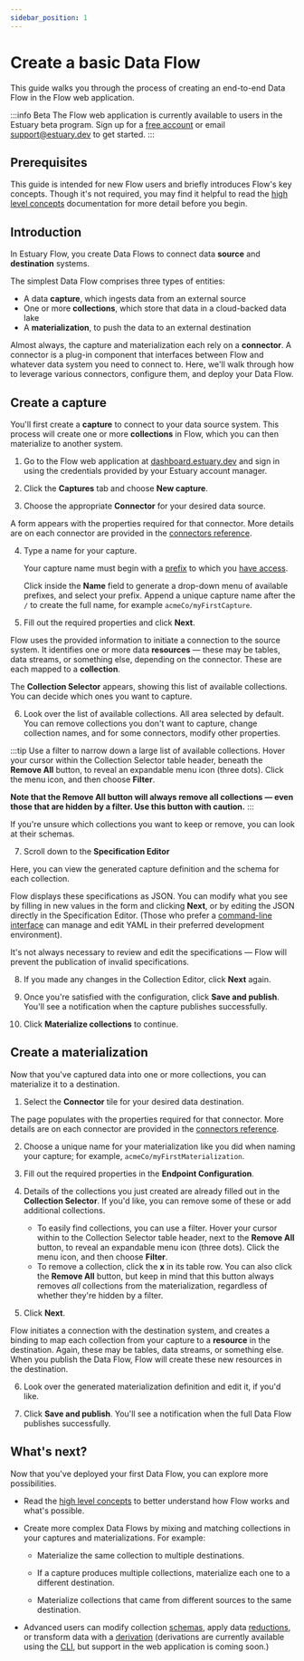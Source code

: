 ```yaml
---
sidebar_position: 1
---
```

# Create a basic Data Flow

This guide walks you through the process of creating an end-to-end Data Flow in the
Flow web application.

:::info Beta
The Flow web application is currently available to users in the Estuary beta program. Sign up for a [free account](https://go.estuary.dev/sign-up)
or email support@estuary.dev to get started.
:::

## Prerequisites

This guide is intended for new Flow users and briefly introduces Flow's key concepts.
Though it's not required, you may find it helpful to read
the [high level concepts](../concepts/README.md#essential-concepts) documentation for more detail before you begin.

## Introduction

In Estuary Flow, you create Data Flows to connect data **source** and **destination** systems.

The simplest Data Flow comprises three types of entities:

* A data **capture**, which ingests data from an external source
* One or more **collections**, which store that data in a cloud-backed data lake
* A **materialization**, to push the data to an external destination

Almost always, the capture and materialization each rely on a **connector**.
A connector is a plug-in component that interfaces between Flow and whatever data system you need to connect to.
Here, we'll walk through how to leverage various connectors, configure them, and deploy your Data Flow.

## Create a capture

You'll first create a **capture** to connect to your data source system.
This process will create one or more **collections** in Flow, which you can then materialize to another system.

1. Go to the Flow web application at [dashboard.estuary.dev](https://dashboard.estuary.dev/) and sign in using the
credentials provided by your Estuary account manager.

2. Click the **Captures** tab and choose **New capture**.

3. Choose the appropriate **Connector** for your desired data source.

  A form appears with the properties required for that connector.
  More details are on each connector are provided in the [connectors reference](../reference/Connectors/capture-connectors/README.md).

4. Type a name for your capture.

   Your capture name must begin with a [prefix](../concepts/catalogs.md#namespace) to which you [have access](../reference/authentication.md).

    Click inside the **Name** field to generate a drop-down menu of available prefixes, and select your prefix.
    Append a unique capture name after the `/` to create the full name, for example `acmeCo/myFirstCapture`.

5. Fill out the required properties and click **Next**.

  Flow uses the provided information to initiate a connection to the source system.
  It identifies one or more data **resources** — these may be tables, data streams, or something else, depending on the connector. These are each mapped to a **collection**.

  The **Collection Selector** appears, showing this list of available collections.
  You can decide which ones you want to capture.

6. Look over the list of available collections. All area selected by default.
You can remove collections you don't want to capture, change collection names, and for some connectors, modify other properties.

:::tip
Use a filter to narrow down a large list of available collections.
Hover your cursor within the Collection Selector table header, beneath the **Remove All** button, to reveal an expandable menu icon (three dots).
Click the menu icon, and then choose **Filter**.

**Note that the **Remove All** button will always remove all collections — even those that are hidden by a filter. Use this button with caution.**
:::

  If you're unsure which collections you want to keep or remove, you can look at their schemas.

7. Scroll down to the **Specification Editor**

  Here, you can view the generated capture definition and the schema for each collection.

  Flow displays these specifications as JSON.
  You can modify what you see by filling in new values in the form and clicking **Next**,
  or by editing the JSON directly in the Specification Editor.
  (Those who prefer a [command-line interface](../concepts/flowctl.md) can manage and edit YAML in their preferred development environment).

  It's not always necessary to review and edit the specifications — Flow will prevent the publication of invalid specifications.

8. If you made any changes in the Collection Editor, click **Next** again.

8. Once you're satisfied with the configuration, click **Save and publish**. You'll see a notification when the capture publishes successfully.

9. Click **Materialize collections** to continue.

## Create a materialization

Now that you've captured data into one or more collections, you can materialize it to a destination.

1. Select the **Connector** tile for your desired data destination.

  The page populates with the properties required for that connector.
  More details are on each connector are provided in the [connectors reference](../reference/Connectors/materialization-connectors/README.md).

2. Choose a unique name for your materialization like you did when naming your capture; for example, `acmeCo/myFirstMaterialization`.

3. Fill out the required properties in the **Endpoint Configuration**.

4. Details of the collections you just created are already filled out in the **Collection Selector**.
If you'd like, you can remove some of these or add additional collections.

   * To easily find collections, you can use a filter.
   Hover your cursor within to the Collection Selector table header, next to the **Remove All** button, to reveal an expandable menu icon (three dots).
   Click the menu icon, and then choose **Filter**.
   * To remove a collection, click the **x** in its table row. You can also click the **Remove All** button, but keep in mind that this button always removes _all_
   collections from the materialization, regardless of whether they're hidden by a filter.

5. Click **Next**.

  Flow initiates a connection with the destination system, and creates a binding to map each collection from your capture to a **resource** in the destination.
  Again, these may be tables, data streams, or something else.
  When you publish the Data Flow, Flow will create these new resources in the destination.

6. Look over the generated materialization definition and edit it, if you'd like.

7. Click **Save and publish**. You'll see a notification when the full Data Flow publishes successfully.

## What's next?

Now that you've deployed your first Data Flow, you can explore more possibilities.

* Read the [high level concepts](../concepts/README.md) to better understand how Flow works and what's possible.

* Create more complex Data Flows by mixing and matching collections in your captures and materializations. For example:

   * Materialize the same collection to multiple destinations.

   * If a capture produces multiple collections, materialize each one to a different destination.

   * Materialize collections that came from different sources to the same destination.

* Advanced users can modify collection [schemas](../concepts/schemas.md), apply data [reductions](../concepts/schemas.md#reductions),
or transform data with a [derivation](../concepts/derivations.md)
(derivations are currently available using the [CLI](../concepts/flowctl.md),
but support in the web application is coming soon.)
